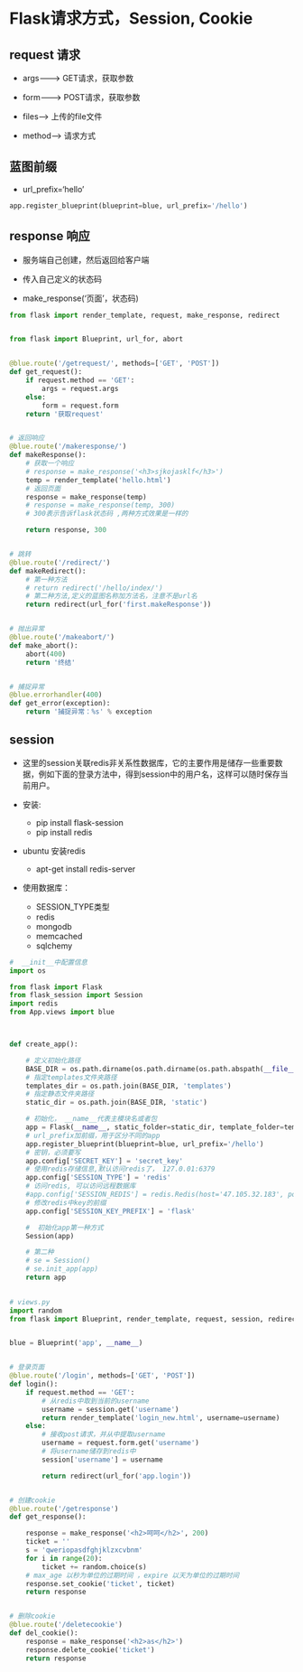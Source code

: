 
# Flask请求方式，Session, Cookie
## request 请求

- args--->  GET请求，获取参数

- form--->  POST请求，获取参数

- files-->  上传的file文件

- method--> 请求方式

##  蓝图前缀

- url_prefix=‘hello’
```python
app.register_blueprint(blueprint=blue, url_prefix='/hello')
```

## response 响应

- 服务端自己创建，然后返回给客户端

- 传入自己定义的状态码

- make_response(‘页面’，状态码)





```python
from flask import render_template, request, make_response, redirect


from flask import Blueprint, url_for, abort


@blue.route('/getrequest/', methods=['GET', 'POST'])
def get_request():
    if request.method == 'GET':
        args = request.args
    else:
        form = request.form
    return '获取request'


# 返回响应
@blue.route('/makeresponse/')
def makeResponse():
    # 获取一个响应
    # response = make_response('<h3>sjkojasklf</h3>')
    temp = render_template('hello.html')
    # 返回页面
    response = make_response(temp)
    # response = make_response(temp, 300)
    # 300表示告诉flask状态码 ,两种方式效果是一样的

    return response, 300


# 跳转
@blue.route('/redirect/')
def makeRedirect():
    # 第一种方法
    # return redirect('/hello/index/')
    # 第二种方法,定义的蓝图名称加方法名，注意不是url名
    return redirect(url_for('first.makeResponse'))


# 抛出异常
@blue.route('/makeabort/')
def make_abort():
    abort(400)
    return '终结'


# 捕捉异常
@blue.errorhandler(400)
def get_error(exception):
    return '捕捉异常：%s' % exception

```


## session
- 这里的session关联redis非关系性数据库，它的主要作用是储存一些重要数据，例如下面的登录方法中，得到session中的用户名，这样可以随时保存当前用户。

- 安装:  
    - pip install flask-session
    - pip install redis
- ubuntu 安装redis
    - apt-get install redis-server 

- 使用数据库：

    - SESSION_TYPE类型
    - redis
    - mongodb
    - memcached
    - sqlchemy


```python
#  __init__中配置信息
import os

from flask import Flask
from flask_session import Session
import redis
from App.views import blue



def create_app():

    # 定义初始化路径
    BASE_DIR = os.path.dirname(os.path.dirname(os.path.abspath(__file__)))
    # 指定templates文件夹路径
    templates_dir = os.path.join(BASE_DIR, 'templates')
    # 指定静态文件夹路径
    static_dir = os.path.join(BASE_DIR, 'static')

    # 初始化， __name__代表主模块名或者包
    app = Flask(__name__, static_folder=static_dir, template_folder=templates_dir)
    # url_prefix加前缀，用于区分不同的app
    app.register_blueprint(blueprint=blue, url_prefix='/hello')
    # 密钥，必须要写
    app.config['SECRET_KEY'] = 'secret_key'
    # 使用redis存储信息,默认访问redis了， 127.0.01:6379
    app.config['SESSION_TYPE'] = 'redis'
    # 访问redis, 可以访问远程数据库
    #app.config['SESSION_REDIS'] = redis.Redis(host='47.105.32.183', port='6379')
    # 修改redis中key的前缀
    app.config['SESSION_KEY_PREFIX'] = 'flask'

    #  初始化app第一种方式
    Session(app)

    # 第二种
    # se = Session()
    # se.init_app(app)
    return app
    
```


```python
# views.py
import random
from flask import Blueprint, render_template, request, session, redirect, url_for, make_response


blue = Blueprint('app', __name__)


# 登录页面
@blue.route('/login', methods=['GET', 'POST'])
def login():
    if request.method == 'GET':
        # 从redis中取到当前的username
        username = session.get('username')
        return render_template('login_new.html', username=username)
    else:
        # 接收post请求，并从中提取username
        username = request.form.get('username')
        # 将username储存到redis中
        session['username'] = username

        return redirect(url_for('app.login'))


# 创建cookie
@blue.route('/getresponse')
def get_response():

    response = make_response('<h2>呵呵</h2>', 200)
    ticket = ''
    s = 'qweriopasdfghjklzxcvbnm'
    for i in range(20):
        ticket += random.choice(s)
    # max_age 以秒为单位的过期时间 ，expire 以天为单位的过期时间
    response.set_cookie('ticket', ticket)
    return response


# 删除cookie
@blue.route('/deletecookie')
def del_cookie():
    response = make_response('<h2>as</h2>')
    response.delete_cookie('ticket')
    return response
```